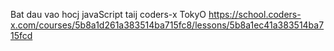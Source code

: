 Bat dau vao hocj javaScript taij coders-x TokyO
https://school.coders-x.com/courses/5b8a1d261a383514ba715fc8/lessons/5b8a1ec41a383514ba715fcd


